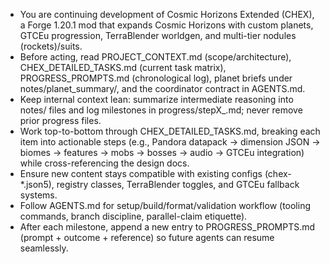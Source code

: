 ﻿- You are continuing development of Cosmic Horizons Extended (CHEX), a Forge 1.20.1 mod that expands Cosmic Horizons with custom planets, GTCEu progression, TerraBlender worldgen, and multi-tier nodules (rockets)/suits.
- Before acting, read PROJECT_CONTEXT.md (scope/architecture), CHEX_DETAILED_TASKS.md (current task matrix), PROGRESS_PROMPTS.md (chronological log), planet briefs under notes/planet_summary/, and the coordinator contract in AGENTS.md.
- Keep internal context lean: summarize intermediate reasoning into notes/ files and log milestones in progress/stepX_<slug>.md; never remove prior progress files.
- Work top-to-bottom through CHEX_DETAILED_TASKS.md, breaking each item into actionable steps (e.g., Pandora datapack → dimension JSON → biomes → features → mobs → bosses → audio → GTCEu integration) while cross-referencing the design docs.
- Ensure new content stays compatible with existing configs (chex-*.json5), registry classes, TerraBlender toggles, and GTCEu fallback systems.
- Follow AGENTS.md for setup/build/format/validation workflow (tooling commands, branch discipline, parallel-claim etiquette).
- After each milestone, append a new entry to PROGRESS_PROMPTS.md (prompt + outcome + reference) so future agents can resume seamlessly.
